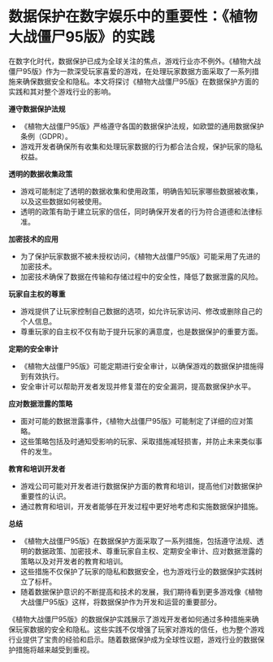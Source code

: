 # 数据保护在数字娱乐中的重要性：《植物大战僵尸95版》的实践

在数字化时代，数据保护已成为全球关注的焦点，游戏行业亦不例外。《植物大战僵尸95版》作为一款深受玩家喜爱的游戏，在处理玩家数据方面采取了一系列措施来确保数据安全和隐私。本文将探讨《植物大战僵尸95版》在数据保护方面的实践和其对整个游戏行业的影响。

**遵守数据保护法规**
- 《植物大战僵尸95版》严格遵守各国的数据保护法规，如欧盟的通用数据保护条例（GDPR）。
- 游戏开发者确保所有收集和处理玩家数据的行为都合法合规，保护玩家的隐私权益。

**透明的数据收集政策**
- 游戏可能制定了透明的数据收集和使用政策，明确告知玩家哪些数据被收集，以及这些数据如何被使用。
- 透明的政策有助于建立玩家的信任，同时确保开发者的行为符合道德和法律标准。

**加密技术的应用**
- 为了保护玩家数据不被未授权访问，《植物大战僵尸95版》可能采用了先进的加密技术。
- 加密技术确保了数据在传输和存储过程中的安全性，降低了数据泄露的风险。

**玩家自主权的尊重**
- 游戏提供了让玩家控制自己数据的选项，如允许玩家访问、修改或删除自己的个人信息。
- 尊重玩家的自主权不仅有助于提升玩家的满意度，也是数据保护的重要方面。

**定期的安全审计**
- 《植物大战僵尸95版》可能定期进行安全审计，以确保游戏的数据保护措施得到有效执行。
- 安全审计可以帮助开发者发现并修复潜在的安全漏洞，提高数据保护水平。

**应对数据泄露的策略**
- 面对可能的数据泄露事件，《植物大战僵尸95版》可能制定了详细的应对策略。
- 这些策略包括及时通知受影响的玩家、采取措施减轻损害，并防止未来类似事件的发生。

**教育和培训开发者**
- 游戏公司可能对开发者进行数据保护方面的教育和培训，提高他们对数据保护重要性的认识。
- 通过教育和培训，开发者能够在开发过程中更好地考虑和实施数据保护措施。

**总结**
- 《植物大战僵尸95版》在数据保护方面采取了一系列措施，包括遵守法规、透明的数据政策、加密技术、尊重玩家自主权、定期安全审计、应对数据泄露的策略以及对开发者的教育和培训。
- 这些措施不仅保护了玩家的隐私和数据安全，也为游戏行业的数据保护实践树立了标杆。
- 随着数据保护意识的不断提高和技术的发展，我们期待看到更多游戏像《植物大战僵尸95版》这样，将数据保护作为开发和运营的重要部分。

《植物大战僵尸95版》的数据保护实践展示了游戏开发者如何通过多种措施来确保玩家数据的安全和隐私。这些实践不仅增强了玩家对游戏的信任，也为整个游戏行业提供了宝贵的经验和启示。随着数据保护成为全球性议题，游戏行业的数据保护措施将越来越受到重视。